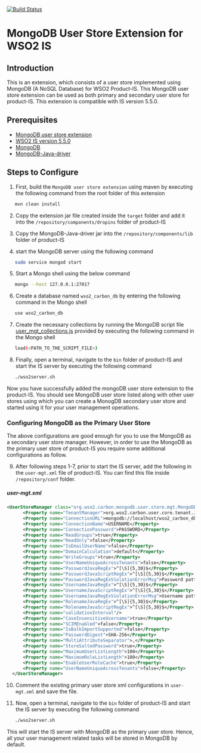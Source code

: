 [![Build Status](https://travis-ci.org/pranavan15/identity-userstore-mongodb.svg?branch=master)](https://travis-ci.org/pranavan15/identity-userstore-mongodb)

# MongoDB User Store Extension for WSO2 IS

## Introduction
This is an extension, which consists of a user store implemented using MongoDB (A NoSQL Database) for WSO2 Product-IS. This MongoDB user store extension can be used as both primary and secondary user store for product-IS. This extension is compatible with IS version 5.5.0. 

## Prerequisites
- [MongoDB user store extension](https://github.com/pranavan15/mongodb-user-store-wso2-is/archive/master.zip)
- [WSO2 IS version 5.5.0](https://wso2.com/identity-and-access-management/install)
- [MongoDB](https://www.mongodb.com/download-center?jmp=nav#community)
- [MongoDB-Java-driver](https://oss.sonatype.org/content/repositories/releases/org/mongodb/mongo-java-driver/3.7.0/mongo-java-driver-3.7.0.jar)

## Steps to Configure
1. First, build the `MongoDB user store extension` using maven by executing the following command from the root folder of this extension
```bash
   mvn clean install    
```

2. Copy the extension jar file created inside the `target` folder and add it into the `/repository/components/dropins` folder of product-IS 

3. Copy the MongoDB-Java-driver jar into the `/repository/components/lib` folder of product-IS

4. start the MongoDB server using the following command
```bash
   sudo service mongod start  
```

5. Start a Mongo shell using the below command
```bash
   mongo --host 127.0.0.1:27017
```

6. Create a database named `wso2_carbon_db` by entering the following command in the Mongo shell
```bash
   use wso2_carbon_db
```

7. Create the necessary collections by running the MongoDB script file [user_mgt_collections.js](/dbscripts/user_mgt_collections.js) provided by executing the following command in the Mongo shell
```bash
   load(<PATH_TO_THE_SCRIPT_FILE>)
```

8. Finally, open a terminal, navigate to the `bin` folder of product-IS and start the IS server by executing the following command
```bash
   ./wso2server.sh
```

Now you have successfully added the mongoDB user store extension to the product-IS. You should see MongoDB user store listed along with other user stores using which you can create a MonogDB secondary user store and started using it for your user management operations. 


### Configuring MongoDB as the Primary User Store

The above configurations are good enough for you to use the MongoDB as a secondary user store manager. However, in order to use the MongoDB as the primary user store of product-IS you require some additional configurations as follow. 

9. After following steps 1-7, prior to start the IS server, add the following in the `user-mgt.xml` file of product-IS. You can find this file inside `/repository/conf` folder. 

##### user-mgt.xml
```xml
<UserStoreManager class="org.wso2.carbon.mongodb.user.store.mgt.MongoDBUserStoreManager">
      <Property name="TenantManager">org.wso2.carbon.user.core.tenant.JDBCTenantManager</Property>
      <Property name="ConnectionURL">mongodb://localhost/wso2_carbon_db</Property>
      <Property name="ConnectionName">USERNAME</Property>
      <Property name="ConnectionPassword">PASSWORD</Property>
      <Property name="ReadGroups">true</Property>
      <Property name="ReadOnly">false</Property>
      <Property name="IsEmailUserName">false</Property>
      <Property name="DomainCalculation">default</Property>
      <Property name="WriteGroups">true</Property>
      <Property name="UserNameUniqueAcrossTenants">false</Property>
      <Property name="PasswordJavaRegEx">^[\S]{5,30}$</Property>
      <Property name="PasswordJavaScriptRegEx">^[\S]{5,30}$</Property>
      <Property name="PasswordJavaRegExViolationErrorMsg">Password pattern policy violated.</Property>
      <Property name="UsernameJavaRegEx">^[\S]{5,30}$</Property>
      <Property name="UsernameJavaScriptRegEx">^[\S]{5,30}$</Property>
      <Property name="UsernameJavaRegExViolationErrorMsg">Username pattern policy violated.</Property>
      <Property name="RolenameJavaRegEx">^[\S]{5,30}$</Property>
      <Property name="RolenameJavaScriptRegEx">^[\S]{5,30}$</Property>
      <Property name="validationInterval"/>
      <Property name="CaseInsensitiveUsername">true</Property>
      <Property name="SCIMEnabled">false</Property>
      <Property name="IsBulkImportSupported">false</Property>
      <Property name="PasswordDigest">SHA-256</Property>
      <Property name="MultiAttributeSeparator">,</Property>
      <Property name="StoreSaltedPassword">true</Property>
      <Property name="MaximumUserListLength">100</Property>
      <Property name="MaximumRoleListLength">100</Property>
      <Property name="EnableUserRoleCache">true</Property>
      <Property name="UserNameUniqueAcrossTenants">false</Property>            
  </UserStoreManager>
```

10. Comment the existing primary user store xml configurations in `user-mgt.xml` and save the file.

11. Now, open a terminal, navigate to the `bin` folder of product-IS and start the IS server by executing the following command
```bash
   ./wso2server.sh
```

This will start the IS server with MongoDB as the primary user store. Hence, all your user management related tasks will be stored in MongoDB by default.
